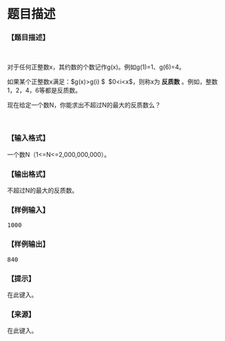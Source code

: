 # 题目描述


<h3>
【题目描述】
</h3>
<p>
<br/>
</p>
<p>
对于任何正整数x，其约数的个数记作g(x)。例如g(1)=1、g(6)=4。
</p>
<p>
如果某个正整数x满足：$g(x)&gt;g(i) $  $0&lt;i&lt;x$，则称x为 <strong>反质数</strong> 。例如，整数1，2，4，6等都是反质数。
</p>
<p>
现在给定一个数N，你能求出不超过N的最大的反质数么？
</p>
<p>
<br/>
</p>
<h3>
【输入格式】
</h3>
<p>
一个数N（1&lt;=N&lt;=2,000,000,000）。
</p>
<h3>
【输出格式】
</h3>
<p>
不超过N的最大的反质数。
</p>
<h3>
【样例输入】
</h3>
<pre>1000</pre>
<h3>
【样例输出】
</h3>
<pre>840</pre>
<h3>
【提示】
</h3>
<p>
在此键入。
</p>
<h3>
【来源】
</h3>
<p>
在此键入。
</p>
